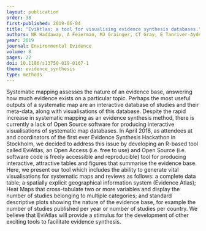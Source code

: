 ```yaml
---
layout: publication
order: 38
first-published: 2019-06-04
title: "EviAtlas: a tool for visualising evidence synthesis databases."
authors: NR Haddaway, A Feierman, MJ Grainger, CT Gray, E Tanriver-Ayder, S Dhaubanjar & <b>MJ Westgate</b>
year: 2019
journal: Environmental Evidence
volume: 8
pages: 22
doi: 10.1186/s13750-019-0167-1
theme: evidence_synthesis
type: methods
---
```

Systematic mapping assesses the nature of an evidence base, answering how much evidence exists on a particular topic. Perhaps the most useful outputs of a systematic map are an interactive database of studies and their meta-data, along with visualisations of this database. Despite the rapid increase in systematic mapping as an evidence synthesis method, there is currently a lack of Open Source software for producing interactive visualisations of systematic map databases. In April 2018, as attendees at and coordinators of the first ever Evidence Synthesis Hackathon in Stockholm, we decided to address this issue by developing an R-based tool called EviAtlas, an Open Access (i.e. free to use) and Open Source (i.e. software code is freely accessible and reproducible) tool for producing interactive, attractive tables and figures that summarise the evidence base. Here, we present our tool which includes the ability to generate vital visualisations for systematic maps and reviews as follows: a complete data table; a spatially explicit geographical information system (Evidence Atlas); Heat Maps that cross-tabulate two or more variables and display the number of studies belonging to multiple categories; and standard descriptive plots showing the nature of the evidence base, for example the number of studies published per year or number of studies per country. We believe that EviAtlas will provide a stimulus for the development of other exciting tools to facilitate evidence synthesis.
